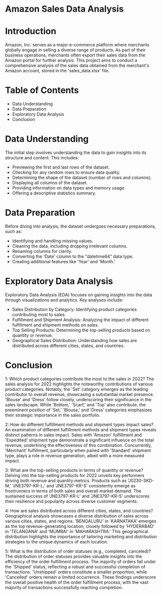 # Amazon Sales Data Analysis

# Introduction
Amazon, Inc. serves as a major e-commerce platform where merchants globally engage in selling a diverse range of products. As part of their business operations, merchants often export their sales data from the Amazon portal for further analysis. This project aims to conduct a comprehensive analysis of the sales data obtained from the merchant's Amazon account, stored in the 'sales_data.xlsx' file.

# Table of Contents
- Data Understanding
- Data Preparation
- Exploratory Data Analysis
- Conclusion

# Data Understanding
The initial step involves understanding the data to gain insights into its structure and content. This includes:

- Previewing the first and last rows of the dataset.
- Checking for any random rows to ensure data quality.
- Determining the shape of the dataset (number of rows and columns).
- Displaying all columns of the dataset.
- Providing information on data types and memory usage.
- Offering a descriptive statistics summary.

# Data Preparation
Before diving into analysis, the dataset undergoes necessary preparations, such as:

- Identifying and handling missing values.
- Cleaning the data, including dropping irrelevant columns.
- Renaming columns for clarity.
- Converting the 'Date' column to the "datetime64" data type.
- Creating additional features like 'Year' and 'Month.'

# Exploratory Data Analysis
Exploratory Data Analysis (EDA) focuses on gaining insights into the data through visualizations and analytics. Key analyses include:

- Sales Distribution by Category: Identifying product categories contributing most to sales.
- Fulfillment and Shipment Analysis: Analyzing the impact of different fulfillment and shipment methods on sales.
- Top Selling Products: Determining the top-selling products based on quantity or revenue.
- Geographical Sales Distribution: Understanding how sales are distributed across different cities, states, and countries.

# Conclusion

1: Which product categories contribute the most to the sales in 2022?
The sales analysis for 2022 highlights the noteworthy contributions of various product categories. Notably, the 'Set' category emerges as the leading contributor to overall revenue, showcasing a substantial market presence. 'Blouse' and 'Dress' follow closely, underscoring their significance in the sales landscape. While 'Bottom,' 'Scarf,' and 'Top' also contribute, the preeminent position of 'Set,' 'Blouse,' and 'Dress' categories emphasizes their strategic importance in the sales portfolio.

2: How do different fulfillment methods and shipment types impact sales?
An examination of different fulfillment methods and shipment types reveals distinct patterns in sales impact. Sales with 'Amazon' fulfillment and 'Expedited' shipment type demonstrate a significant influence on the total revenue, underlining the effectiveness of this combination. Concurrently, 'Merchant' fulfillment, particularly when paired with 'Standard' shipment type, plays a role in revenue generation, albeit with a more measured impact.

3: What are the top-selling products in terms of quantity or revenue?
Delving into the top-selling products for 2022 unveils key performers driving both revenue and quantity metrics. Products such as 'J0230-SKD-M,' 'JNE3797-KR-L,' and 'JNE3797-KR-S' consistently emerge as frontrunners in terms of both sales and overall market demand. The sustained success of 'JNE3797-KR-L' and 'JNE3797-KR-S' underscores their resilience and popularity across diverse customer segments.

4: How are sales distributed across different cities, states, and countries?
Geographical analysis showcases a diverse distribution of sales across various cities, states, and regions. 'BENGALURU' in 'KARNATAKA' emerges as the top revenue-generating location, closely followed by 'HYDERABAD' in 'TELANGANA' and 'MUMBAI' in 'MAHARASHTRA.' This geographical distribution highlights the importance of tailoring marketing and distribution strategies to the unique dynamics of each location.

5: What is the distribution of order statuses (e.g., completed, canceled)?
The distribution of order statuses provides valuable insights into the efficiency of the order fulfillment process. The majority of orders fall under the 'Shipped' status, reflecting a robust and successful completion of transactions. 'Unshipped' orders constitute a smaller proportion, while 'Cancelled' orders remain a limited occurrence. These findings underscore the overall positive health of the order fulfillment process, with the vast majority of transactions successfully reaching completion.
